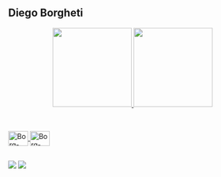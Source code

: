 ## Diego Borgheti 


<div align="center">
  <a href="https://github.com/dvborgheti">
  <img height="160em" src="https://github-readme-stats.vercel.app/api?username=dvborgheti&show_icons=true&theme=tokyonight&include_all_commits=true&count_private=true"/>
  <img height="160em" src="https://github-readme-stats.vercel.app/api/top-langs/?username=dvborgheti&layout=compact&langs_count=7&theme=tokyonight"/>
</div>

  
  ## 
  <div style="display: inline_block"><br>
  <img align="center" alt="Borg-Java" height="30" width="40" src="https://imgur.com/4vNmjUu.png"> 
  <img align="center" alt="Borg-Kotlin" height="30" width="40" src="https://imgur.com/yH0VJvh.png">       
        
  </div>
  
<link rel="stylesheet" href="https://cdn.jsdelivr.net/gh/devicons/devicon@v2.14.0/devicon.min.css">
  
  ## 
  
  <div> 
  <a href = "mailto:dvborgheti@gmail.com"><img src="https://img.shields.io/badge/-Gmail-%23333?style=for-the-badge&logo=gmail&logoColor=white" target="_blank"></a>
  <a href="https://www.linkedin.com/in/dvborgheti" target="_blank"><img src="https://img.shields.io/badge/-LinkedIn-%230077B5?style=for-the-badge&logo=linkedin&logoColor=white" target="_blank"></a>
</div>

